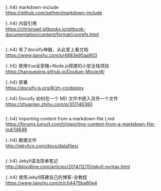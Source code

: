 ```note
```

{:.h4}
markdown-include
<br>[
https://github.com/sethen/markdown-include
](
https://github.com/sethen/markdown-include
)

{:.h4}
内容引用
<br>[
https://chrisniael.gitbooks.io/gitbook-documentation/content/format/conrefs.html
](
https://chrisniael.gitbooks.io/gitbook-documentation/content/format/conrefs.html
)

```tip
```

{:.h4}
有了docsify神器，从此爱上看文档
<br>[
https://www.jianshu.com/p/4883e95aa903
](
https://www.jianshu.com/p/4883e95aa903
)

{:.h5}
使用Vue全家桶+Node.js搭建的小型全栈项目
<br>[
https://hanxueqing.github.io/Douban-Movie/#/
](
https://hanxueqing.github.io/Douban-Movie/#/
)

{:.h4}
部署
<br>[
https://docsify.js.org/#/zh-cn/deploy
](
https://docsify.js.org/#/zh-cn/deploy
)

{:.h4}
Docsify 如何在一个 MD 文件中嵌入另外一个文件
<br>[
https://zhuanlan.zhihu.com/p/351146380
](
https://zhuanlan.zhihu.com/p/351146380
)

```note
```

{:.h4}
Importing content from a markdown-file (.md
<br>[
https://forums.tumult.com/t/importing-content-from-a-markdown-file-md/14649
](
https://forums.tumult.com/t/importing-content-from-a-markdown-file-md/14649
)

{:.h4}
数据文件
<br>[
http://jekyllcn.com/docs/datafiles/
](
http://jekyllcn.com/docs/datafiles/
)
```tip
```

{:.h4}
Jekyll语法简单笔记
<br>[
http://ibloodline.com/articles/2014/12/15/jekyll-syntax.html
](
http://ibloodline.com/articles/2014/12/15/jekyll-syntax.html
)

{:.h4}
使用Jekyll搭建自己的博客-全教程
<br>[
https://www.jianshu.com/p/c04475ba80e4
](
https://www.jianshu.com/p/c04475ba80e4
)
